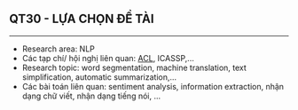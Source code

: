 ## QT30 - LỰA CHỌN ĐỀ TÀI
--------
- Research area: NLP
- Các tạp chí/ hội nghị liên quan: [ACL](https://www.aclweb.org/portal/), ICASSP,...
- Research topic: word segmentation, machine translation, text simplification, automatic summarization,...
- Các bài toán liên quan: sentiment analysis, information extraction, nhận dạng chữ viết, nhận dạng tiếng nói, ...
